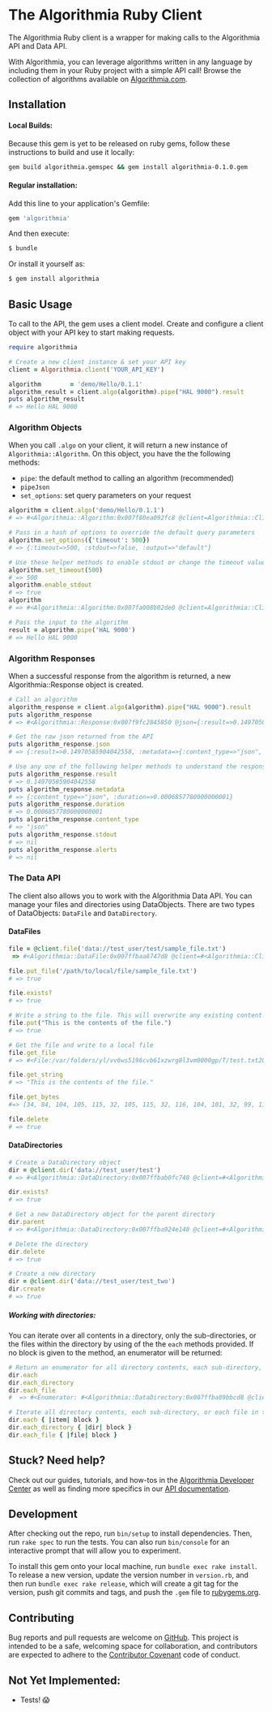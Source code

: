 # The Algorithmia Ruby Client

The Algorithmia Ruby client is a wrapper for making calls to the Algorithmia API and Data API.

With Algorithmia, you can leverage algorithms written in any language by including them in your Ruby project with a simple API call! Browse the collection of algorithms available on [Algorithmia.com](http://algorithmia.com).

## Installation

#### Local Builds:

Because this gem is yet to be released on ruby gems, follow these instructions to build and use it locally:

```bash
gem build algorithmia.gemspec && gem install algorithmia-0.1.0.gem
```

#### Regular installation:
Add this line to your application's Gemfile:

```ruby
gem 'algorithmia'
```

And then execute:

```bash
$ bundle
```

Or install it yourself as:
```bash
$ gem install algorithmia
```

## Basic Usage

To call to the API, the gem uses a client model. Create and configure a client object with your API key to start making requests.

```ruby
require algorithmia

# Create a new client instance & set your API key
client = Algorithmia.client('YOUR_API_KEY')

algorithm        = 'demo/Hello/0.1.1'
algorithm_result = client.algo(algorithm).pipe("HAL 9000").result
puts algorithm_result
# => Hello HAL 9000
```

### Algorithm Objects

When you call `.algo` on your client, it will return a new instance of `Algorithmia::Algorithm`. On this object, you have the the following methods:
- `pipe`: the default method to calling an algorithm (recommended)
- `pipeJson`
- `set_options`: set query parameters on your request

```ruby
algorithm = client.algo('demo/Hello/0.1.1')
# => #<Algorithmia::Algorithm:0x007f80ea092fc8 @client=Algorithmia::Client, @endpoint="demo/Hello/0.1.1", @query_options={:timeout=>300, :stdout=>false, :output=>"default"}>

# Pass in a hash of options to override the default query parameters
algorithm.set_options({'timeout': 500})
# => {:timeout=>500, :stdout=>false, :output=>"default"}

# Use these helper methods to enable stdout or change the timeout value
algorithm.set_timeout(500)
# => 500
algorithm.enable_stdout
# => true
algorithm
# => #<Algorithmia::Algorithm:0x007fa008b02de0 @client=Algorithmia::Client, @endpoint="demo/hello", @query_options={:timeout=>500, :stdout=>true, :output=>"default"}>

# Pass the input to the algorithm
result = algorithm.pipe('HAL 9000')
# => Hello HAL 9000
```

### Algorithm Responses

When a successful response from the algorithm is returned, a new Algorithmia::Response object is created.

``` ruby
# Call an algorithm
algorithm_response = client.algo(algorithm).pipe("HAL 9000").result
puts algorithm_response
# => #<Algorithmia::Response:0x007f9fc2845850 @json={:result=>0.14970585904042558, :metadata=>{:content_type=>"json", :duration=>0.0006857780000000001}}>

# Get the raw json returned from the API
puts algorithm_response.json
# => {:result=>0.14970585904042558, :metadata=>{:content_type=>"json", :duration=>0.0006857780000000001}}

# Use any one of the following helper methods to understand the response
puts algorithm_response.result
# => 0.14970585904042558
puts algorithm_response.metadata
# => {:content_type=>"json", :duration=>0.0006857780000000001}
puts algorithm_response.duration
# => 0.0006857780000000001
puts algorithm_response.content_type
# => "json"
puts algorithm_response.stdout
# => nil
puts algorithm_response.alerts
# => nil
```

### The Data API

The client also allows you to work with the Algorithmia Data API. You can manage your files and directories using DataObjects. There are two types of DataObjects: `DataFile` and `DataDirectory`.

#### DataFiles

```ruby
file = @client.file('data://test_user/test/sample_file.txt')
 => #<Algorithmia::DataFile:0x007ffbaa8747d8 @client=#<Algorithmia::Client:0x007ffbab0fc798 @api_key="YOUR_API_KEY">, @data_uri="data://test_user/test/sample_file.txt", @url="/data/test_user/test/sample_file.txt">

file.put_file('/path/to/local/file/sample_file.txt')
# => true

file.exists?
# => true

# Write a string to the file. This will overwrite any existing content!
file.put("This is the contents of the file.")
# => true

# Get the file and write to a local file
file.get_file
# => #<File:/var/folders/yl/vv6ws5196cvb61xzwrg8l3vm0000gp/T/test.txt20160328-94761-i8cqxg>

file.get_string
# => "This is the contents of the file."

file.get_bytes
#=> [34, 84, 104, 105, 115, 32, 105, 115, 32, 116, 104, 101, 32, 99, 111, 110, 116, 101, 110, 116, 115, 32, 111, 102, 32, 116, 104, 101, 32, 102, 105, 108, 101, 46, 34]

file.delete
# => true
```

#### DataDirectories

```ruby
# Create a DataDirectory object
dir = @client.dir('data://test_user/test')
# => #<Algorithmia::DataDirectory:0x007ffbab0fc748 @client=#<Algorithmia::Client:0x007ffbab0fc798 @api_key="YOUR_API_KEY">, @data_uri="data://test_user/test", @url="/data/test_user/test">

dir.exists?
# => true

# Get a new DataDirectory object for the parent directory
dir.parent
# => #<Algorithmia::DataDirectory:0x007ffba924e148 @client=#<Algorithmia::Client:0x007ffbab0fc798 @api_key="YOUR_API_KEY">, @data_uri="data://test_user", @url="/data/test_user">

# Delete the directory
dir.delete
# => true

# Create a new directory
dir = @client.dir('data://test_user/test_two')
dir.create
# => true
```

##### Working with directories:

You can iterate over all contents in a directory, only the sub-directories, or the files within the directory by using of the the `each` methods provided. If no block is given to the method, an enumerator will be returned:

```ruby
# Return an enumerator for all directory contents, each sub-directory, or each file in the directory
dir.each
dir.each_directory
dir.each_file
#  => #<Enumerator: #<Algorithmia::DataDirectory:0x007ffba89bbcd8 @client=#<Algorithmia::Client:0x007ffbab0fc798 @api_key="YOUR_API_KEY">, @data_uri="data://test_user/test_two", @url="/data/test_user/test_two">:each>

# Iterate all directory contents, each sub-directory, or each file in the directory
dir.each { |item| block }
dir.each_directory { |dir| block }
dir.each_file { |file| block }
```


## Stuck? Need help?

Check out our guides, tutorials, and how-tos in the [Algorithmia Developer Center](http://developers.algorithmia.com) as well as finding more specifics in our [API documentation](http://docs.algorithmia.com).

## Development

After checking out the repo, run `bin/setup` to install dependencies. Then, run `rake spec` to run the tests. You can also run `bin/console` for an interactive prompt that will allow you to experiment.

To install this gem onto your local machine, run `bundle exec rake install`. To release a new version, update the version number in `version.rb`, and then run `bundle exec rake release`, which will create a git tag for the version, push git commits and tags, and push the `.gem` file to [rubygems.org](https://rubygems.org).

## Contributing

Bug reports and pull requests are welcome on [GitHub](https://github.com/algorithmiaio/algorithmia-ruby). This project is intended to be a safe, welcoming space for collaboration, and contributors are expected to adhere to the [Contributor Covenant](http://contributor-covenant.org) code of conduct.

## Not Yet Implemented:
- Tests! :scream:

